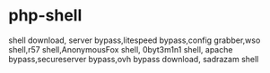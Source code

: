 # php-shell
shell download, server bypass,litespeed bypass,config grabber,wso shell,r57 shell,AnonymousFox shell, 0byt3m1n1 shell, apache bypass,secureserver bypass,ovh bypass download, sadrazam shell
